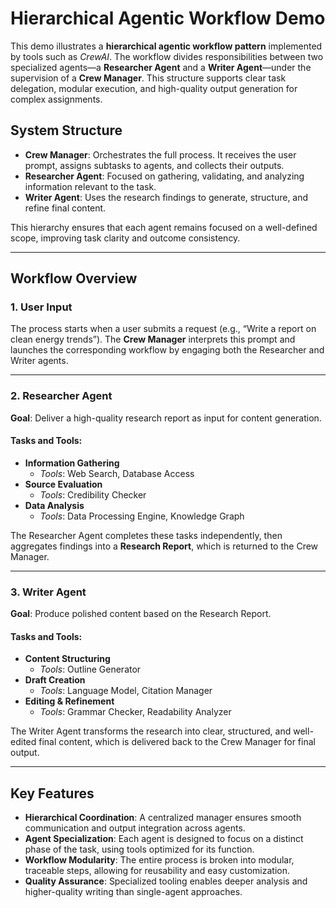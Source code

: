# Hierarchical Agentic Workflow Demo

This demo illustrates a **hierarchical agentic workflow pattern** implemented by tools such as *CrewAI*. The workflow divides responsibilities between two specialized agents—a **Researcher Agent** and a **Writer Agent**—under the supervision of a **Crew Manager**. This structure supports clear task delegation, modular execution, and high-quality output generation for complex assignments.

## System Structure

- **Crew Manager**: Orchestrates the full process. It receives the user prompt, assigns subtasks to agents, and collects their outputs.
- **Researcher Agent**: Focused on gathering, validating, and analyzing information relevant to the task.
- **Writer Agent**: Uses the research findings to generate, structure, and refine final content.

This hierarchy ensures that each agent remains focused on a well-defined scope, improving task clarity and outcome consistency.

---

## Workflow Overview

### 1. User Input
The process starts when a user submits a request (e.g., “Write a report on clean energy trends”). The **Crew Manager** interprets this prompt and launches the corresponding workflow by engaging both the Researcher and Writer agents.

---

### 2. Researcher Agent

**Goal**: Deliver a high-quality research report as input for content generation.

#### Tasks and Tools:
- **Information Gathering**
  - *Tools*: Web Search, Database Access
- **Source Evaluation**
  - *Tools*: Credibility Checker
- **Data Analysis**
  - *Tools*: Data Processing Engine, Knowledge Graph

The Researcher Agent completes these tasks independently, then aggregates findings into a **Research Report**, which is returned to the Crew Manager.

---

### 3. Writer Agent

**Goal**: Produce polished content based on the Research Report.

#### Tasks and Tools:
- **Content Structuring**
  - *Tools*: Outline Generator
- **Draft Creation**
  - *Tools*: Language Model, Citation Manager
- **Editing & Refinement**
  - *Tools*: Grammar Checker, Readability Analyzer

The Writer Agent transforms the research into clear, structured, and well-edited final content, which is delivered back to the Crew Manager for final output.

---

## Key Features

- **Hierarchical Coordination**: A centralized manager ensures smooth communication and output integration across agents.
- **Agent Specialization**: Each agent is designed to focus on a distinct phase of the task, using tools optimized for its function.
- **Workflow Modularity**: The entire process is broken into modular, traceable steps, allowing for reusability and easy customization.
- **Quality Assurance**: Specialized tooling enables deeper analysis and higher-quality writing than single-agent approaches.
